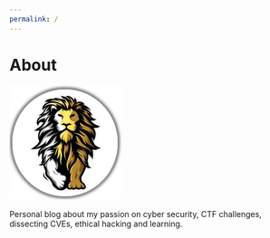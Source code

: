 ```yaml
---
permalink: /
---
```


# About

![](assets/images/profile_.png)

Personal blog about my passion on cyber security, CTF challenges, dissecting CVEs, ethical hacking and learning.
